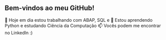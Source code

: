 ## Bem-vindos ao meu GitHub!

🔭 Hoje em dia estou trabalhando com ABAP, SQL e 
🌱 Estou aprendendo Python e estudando Ciência da Computação
📫 Vocês podem me encontrar no LinkedIn :)
<!--
**fraga500/fraga500** is a ✨ _special_ ✨ repository because its `README.md` (this file) appears on your GitHub profile.

Here are some ideas to get you started:

- 🔭 I’m currently working on ...
- 🌱 I’m currently learning ...
- 👯 I’m looking to collaborate on ...
- 🤔 I’m looking for help with ...
- 💬 Ask me about ...
- 📫 How to reach me: ...
- 😄 Pronouns: ...
- ⚡ Fun fact: ...
-->
